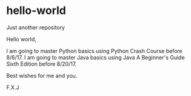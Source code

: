 # hello-world
Just another repository

Hello world,

I am going to master Python basics using Python Crash Course before 8/6/17.
I am going to master Java basics using Java A Beginner's Guide Sixth Edition before 8/20/17.

Best wishes for me and you.

F.X.J
